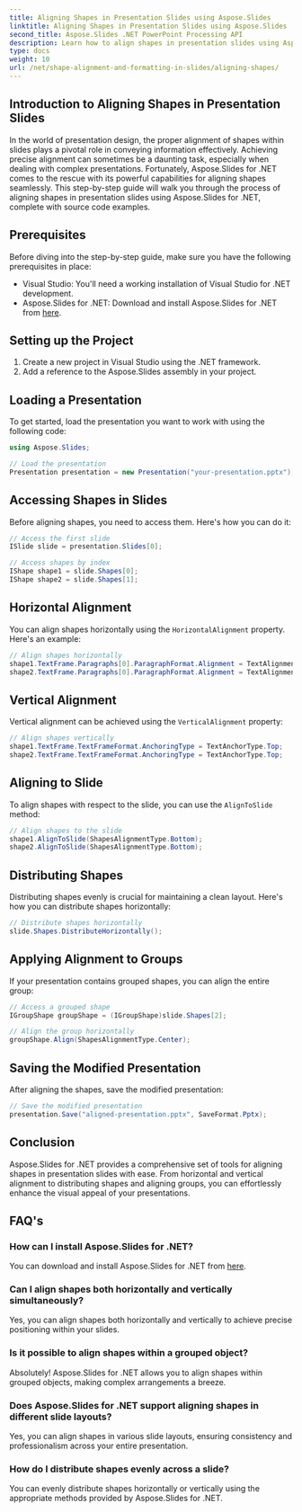 ```yaml
---
title: Aligning Shapes in Presentation Slides using Aspose.Slides
linktitle: Aligning Shapes in Presentation Slides using Aspose.Slides
second_title: Aspose.Slides .NET PowerPoint Processing API
description: Learn how to align shapes in presentation slides using Aspose.Slides for .NET. This step-by-step guide provides source code examples, covering horizontal and vertical alignment, distributing shapes, aligning groups, and more.
type: docs
weight: 10
url: /net/shape-alignment-and-formatting-in-slides/aligning-shapes/
---
```


## Introduction to Aligning Shapes in Presentation Slides

In the world of presentation design, the proper alignment of shapes within slides plays a pivotal role in conveying information effectively. Achieving precise alignment can sometimes be a daunting task, especially when dealing with complex presentations. Fortunately, Aspose.Slides for .NET comes to the rescue with its powerful capabilities for aligning shapes seamlessly. This step-by-step guide will walk you through the process of aligning shapes in presentation slides using Aspose.Slides for .NET, complete with source code examples.

## Prerequisites

Before diving into the step-by-step guide, make sure you have the following prerequisites in place:

- Visual Studio: You'll need a working installation of Visual Studio for .NET development.
- Aspose.Slides for .NET: Download and install Aspose.Slides for .NET from [here](https://releases.aspose.com/slides/net/).

## Setting up the Project

1. Create a new project in Visual Studio using the .NET framework.
2. Add a reference to the Aspose.Slides assembly in your project.

## Loading a Presentation

To get started, load the presentation you want to work with using the following code:

```csharp
using Aspose.Slides;

// Load the presentation
Presentation presentation = new Presentation("your-presentation.pptx");
```

## Accessing Shapes in Slides

Before aligning shapes, you need to access them. Here's how you can do it:

```csharp
// Access the first slide
ISlide slide = presentation.Slides[0];

// Access shapes by index
IShape shape1 = slide.Shapes[0];
IShape shape2 = slide.Shapes[1];
```

## Horizontal Alignment

You can align shapes horizontally using the `HorizontalAlignment` property. Here's an example:

```csharp
// Align shapes horizontally
shape1.TextFrame.Paragraphs[0].ParagraphFormat.Alignment = TextAlignment.Center;
shape2.TextFrame.Paragraphs[0].ParagraphFormat.Alignment = TextAlignment.Center;
```

## Vertical Alignment

Vertical alignment can be achieved using the `VerticalAlignment` property:

```csharp
// Align shapes vertically
shape1.TextFrame.TextFrameFormat.AnchoringType = TextAnchorType.Top;
shape2.TextFrame.TextFrameFormat.AnchoringType = TextAnchorType.Top;
```

## Aligning to Slide

To align shapes with respect to the slide, you can use the `AlignToSlide` method:

```csharp
// Align shapes to the slide
shape1.AlignToSlide(ShapesAlignmentType.Bottom);
shape2.AlignToSlide(ShapesAlignmentType.Bottom);
```

## Distributing Shapes

Distributing shapes evenly is crucial for maintaining a clean layout. Here's how you can distribute shapes horizontally:

```csharp
// Distribute shapes horizontally
slide.Shapes.DistributeHorizontally();
```

## Applying Alignment to Groups

If your presentation contains grouped shapes, you can align the entire group:

```csharp
// Access a grouped shape
IGroupShape groupShape = (IGroupShape)slide.Shapes[2];

// Align the group horizontally
groupShape.Align(ShapesAlignmentType.Center);
```

## Saving the Modified Presentation

After aligning the shapes, save the modified presentation:

```csharp
// Save the modified presentation
presentation.Save("aligned-presentation.pptx", SaveFormat.Pptx);
```

## Conclusion

Aspose.Slides for .NET provides a comprehensive set of tools for aligning shapes in presentation slides with ease. From horizontal and vertical alignment to distributing shapes and aligning groups, you can effortlessly enhance the visual appeal of your presentations.

## FAQ's

### How can I install Aspose.Slides for .NET?

You can download and install Aspose.Slides for .NET from [here](https://releases.aspose.com/slides/net/).

### Can I align shapes both horizontally and vertically simultaneously?

Yes, you can align shapes both horizontally and vertically to achieve precise positioning within your slides.

### Is it possible to align shapes within a grouped object?

Absolutely! Aspose.Slides for .NET allows you to align shapes within grouped objects, making complex arrangements a breeze.

### Does Aspose.Slides for .NET support aligning shapes in different slide layouts?

Yes, you can align shapes in various slide layouts, ensuring consistency and professionalism across your entire presentation.

### How do I distribute shapes evenly across a slide?

You can evenly distribute shapes horizontally or vertically using the appropriate methods provided by Aspose.Slides for .NET.
